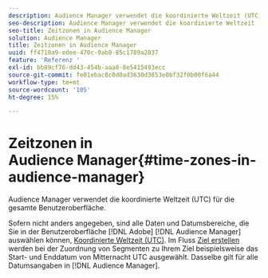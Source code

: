 ```yaml
---
description: Audience Manager verwendet die koordinierte Weltzeit (UTC) für die gesamte Benutzeroberfläche.
seo-description: Audience Manager verwendet die koordinierte Weltzeit (UTC) für die gesamte Benutzeroberfläche.
seo-title: Zeitzonen in Audience Manager
solution: Audience Manager
title: Zeitzonen in Audience Manager
uuid: ff4710a9-edee-470c-9ab0-85c1789a2837
feature: 'Referenz '
exl-id: bb89cf76-dd43-454b-aaa8-8e5415493ecc
source-git-commit: fe01ebac8c0d0ad3630d3853e0bf32f0b00f6a44
workflow-type: tm+mt
source-wordcount: '105'
ht-degree: 15%

---
```


# Zeitzonen in Audience Manager{#time-zones-in-audience-manager}

Audience Manager verwendet die koordinierte Weltzeit (UTC) für die gesamte Benutzeroberfläche.

Sofern nicht anders angegeben, sind alle Daten und Datumsbereiche, die Sie in der Benutzeroberfläche [!DNL Adobe] [!DNL Audience Manager] auswählen können, [Koordinierte Weltzeit (UTC)](https://www.timeanddate.com/worldclock/timezone/utc). Im Fluss [Ziel erstellen](../features/destinations/create-cookie-destination.md#segments-mapping) werden bei der Zuordnung von Segmenten zu Ihrem Ziel beispielsweise das Start- und Enddatum von Mitternacht UTC ausgewählt. Dasselbe gilt für alle Datumsangaben in [!DNL Audience Manager].
